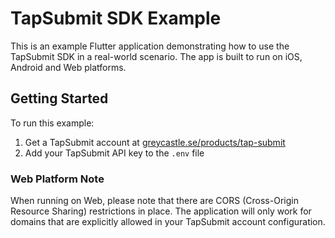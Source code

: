# TapSubmit SDK Example

This is an example Flutter application demonstrating how to use the TapSubmit SDK in a real-world scenario. The app is built to run on iOS, Android and Web platforms.

## Getting Started

To run this example:

1. Get a TapSubmit account at [greycastle.se/products/tap-submit](https://greycastle.se/products/tap-submit)
2. Add your TapSubmit API key to the `.env` file

### Web Platform Note

When running on Web, please note that there are CORS (Cross-Origin Resource Sharing) restrictions in place. The application will only work for domains that are explicitly allowed in your TapSubmit account configuration.
